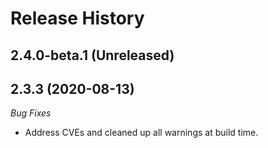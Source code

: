 # Release History

## 2.4.0-beta.1 (Unreleased)


## 2.3.3 (2020-08-13)
_Bug Fixes_ 
- Address CVEs and cleaned up all warnings at build time. 
